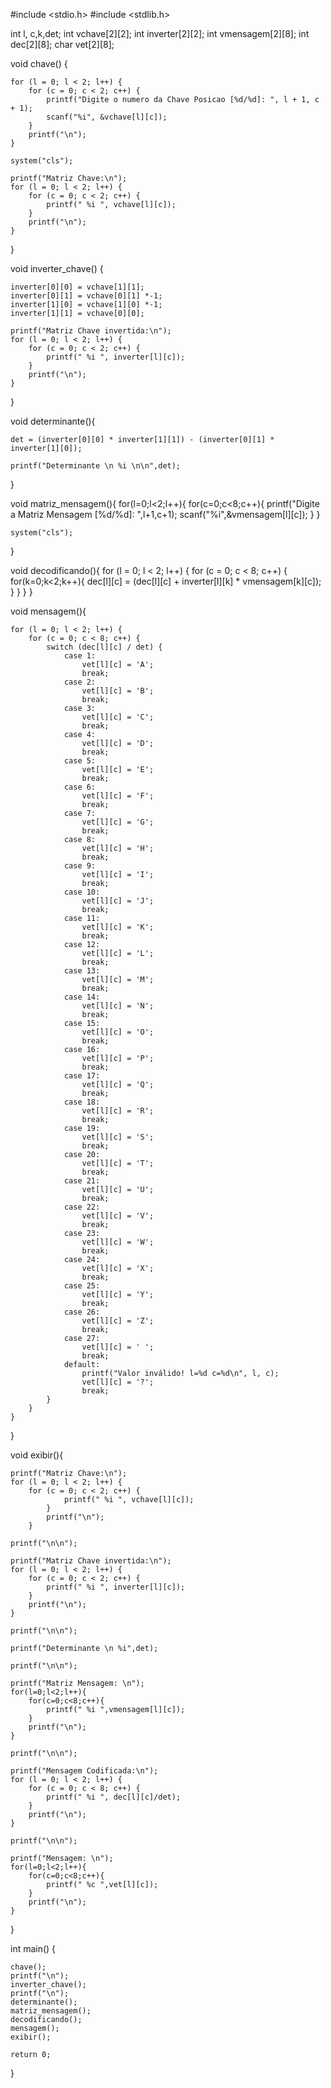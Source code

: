 #include <stdio.h>
#include <stdlib.h>

int l, c,k,det;
int vchave[2][2];
int inverter[2][2];
int vmensagem[2][8];
int dec[2][8];
char vet[2][8];

void chave() {

    for (l = 0; l < 2; l++) {
        for (c = 0; c < 2; c++) {
            printf("Digite o numero da Chave Posicao [%d/%d]: ", l + 1, c + 1);
            scanf("%i", &vchave[l][c]);
        }
        printf("\n");
    }
    
    system("cls");

    printf("Matriz Chave:\n");
    for (l = 0; l < 2; l++) {
        for (c = 0; c < 2; c++) {
            printf(" %i ", vchave[l][c]);
        }
        printf("\n");
    }
}

void inverter_chave() {
	
    inverter[0][0] = vchave[1][1];
    inverter[0][1] = vchave[0][1] *-1;
    inverter[1][0] = vchave[1][0] *-1;
    inverter[1][1] = vchave[0][0];

    printf("Matriz Chave invertida:\n");
    for (l = 0; l < 2; l++) {
        for (c = 0; c < 2; c++) {
            printf(" %i ", inverter[l][c]);
        }
        printf("\n");
    }
}

void determinante(){
	
	det = (inverter[0][0] * inverter[1][1]) - (inverter[0][1] * inverter[1][0]);
	
	printf("Determinante \n %i \n\n",det);
}

void matriz_mensagem(){
	for(l=0;l<2;l++){
		for(c=0;c<8;c++){
			printf("Digite a Matriz Mensagem [%d/%d]: ",l+1,c+1);
			scanf("%i",&vmensagem[l][c]);
		}
	}
	
	system("cls");
	
	
}

void decodificando(){
	for (l = 0; l < 2; l++) {
	    for (c = 0; c < 8; c++) {
	        for(k=0;k<2;k++){
					dec[l][c] = (dec[l][c] + inverter[l][k] * vmensagem[k][c]);
	        }
	    }
	}
}



void mensagem(){
		
	for (l = 0; l < 2; l++) {
        for (c = 0; c < 8; c++) {
            switch (dec[l][c] / det) {
                case 1:
                    vet[l][c] = 'A';
                    break;
                case 2:
                    vet[l][c] = 'B';
                    break;
                case 3:
                    vet[l][c] = 'C';
                    break;
                case 4:
                    vet[l][c] = 'D';
                    break;
                case 5:
                    vet[l][c] = 'E';
                    break;
                case 6:
                    vet[l][c] = 'F';
                    break;
                case 7:
                    vet[l][c] = 'G';
                    break;
                case 8:
                    vet[l][c] = 'H';
                    break;
                case 9:
                    vet[l][c] = 'I';
                    break;
                case 10:
                    vet[l][c] = 'J';
                    break;
                case 11:
                    vet[l][c] = 'K';
                    break;
                case 12:
                    vet[l][c] = 'L';
                    break;
                case 13:
                    vet[l][c] = 'M';
                    break;
                case 14:
                    vet[l][c] = 'N';
                    break;
                case 15:
                    vet[l][c] = 'O';
                    break;
                case 16:
                    vet[l][c] = 'P';
                    break;
                case 17:
                    vet[l][c] = 'Q';
                    break;
                case 18:
                    vet[l][c] = 'R';
                    break;
                case 19:
                    vet[l][c] = 'S';
                    break;
                case 20:
                    vet[l][c] = 'T';
                    break;
                case 21:
                    vet[l][c] = 'U';
                    break;
                case 22:
                    vet[l][c] = 'V';
                    break;
                case 23:
                    vet[l][c] = 'W';
                    break;
                case 24:
                    vet[l][c] = 'X';
                    break;
                case 25:
                    vet[l][c] = 'Y';
                    break;
                case 26:
                    vet[l][c] = 'Z';
                    break;
                case 27:
                    vet[l][c] = ' ';
                    break;
                default:
                    printf("Valor inválido! l=%d c=%d\n", l, c);
                    vet[l][c] = '?'; 
                    break;
            }
        }
    }

	

}

void exibir(){
	
	printf("Matriz Chave:\n");
	for (l = 0; l < 2; l++) {
	    for (c = 0; c < 2; c++) {
	            printf(" %i ", vchave[l][c]);
	        }
	        printf("\n");
	    }
	
	printf("\n\n");
	
	printf("Matriz Chave invertida:\n");
    for (l = 0; l < 2; l++) {
        for (c = 0; c < 2; c++) {
            printf(" %i ", inverter[l][c]);
        }
        printf("\n");
    }
    
    printf("\n\n");

    printf("Determinante \n %i",det);
    
    printf("\n\n");
	
	printf("Matriz Mensagem: \n");
	for(l=0;l<2;l++){
		for(c=0;c<8;c++){
			printf(" %i ",vmensagem[l][c]);
		}
		printf("\n");
	}
	
	printf("\n\n");

	printf("Mensagem Codificada:\n");
    for (l = 0; l < 2; l++) {
        for (c = 0; c < 8; c++) {
            printf(" %i ", dec[l][c]/det);
        }
        printf("\n");
    }
    
    printf("\n\n");

    printf("Mensagem: \n");
    for(l=0;l<2;l++){
		for(c=0;c<8;c++){
			printf(" %c ",vet[l][c]);
		}
		printf("\n");
	}
	
}

int main() {
	
    chave();
    printf("\n");
    inverter_chave();
    printf("\n");
    determinante();
    matriz_mensagem();
    decodificando();
    mensagem();
    exibir();

    return 0;
}
